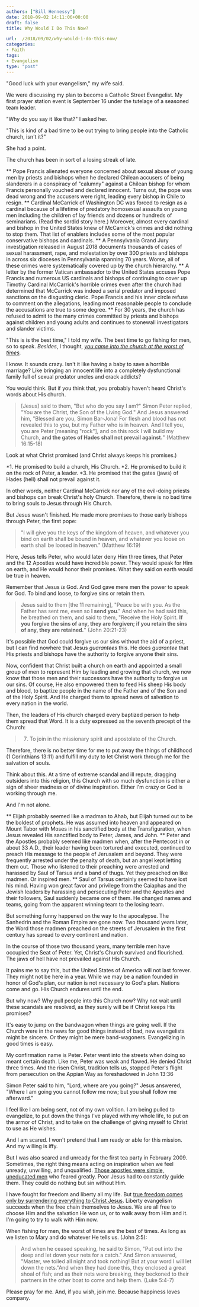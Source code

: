 ```yaml
---
authors: ["Bill Hennessy"]
date: 2018-09-02 14:11:06+00:00
draft: false
title: Why Would I Do This Now?

url:  /2018/09/02/why-would-i-do-this-now/
categories:
- Faith
tags:
- Evangelism
type: "post"
---
```


"Good luck with your evangelism," my wife said.

We were discussing my plan to become a Catholic Street Evangelist. My first prayer station event is September 16 under the tutelage of a seasoned team leader.

"Why do you say it like that?" I asked her.

"This is kind of a bad time to be out trying to bring people into the Catholic church, isn't it?"

She had a point.

The church has been in sort of a losing streak of late.




** Pope Francis alienated everyone concerned about sexual abuse of young men by priests and bishops when he declared Chilean accusers of being slanderers in a conspiracy of "calumny" against a Chilean bishop for whom Francis personally vouched and declared innocent. Turns out, the pope was dead wrong and the accusers were right, leading every bishop in Chile to resign.
** Cardinal McCarrick of Washington DC was forced to resign as a cardinal because of a lifetime of predatory homosexual assaults on young men including the children of lay friends and dozens or hundreds of seminarians. (Read the sordid story here.) Moreover, almost every cardinal and bishop in the United States knew of McCarrick's crimes and did nothing to stop them. That list of enablers includes some of the most popular conservative bishops and cardinals.
** A Pennsylvania Grand Jury investigation released in August 2018 documents thousands of cases of sexual harassment, rape, and molestation by over 300 priests and bishops in across six dioceses in Pennsylvania spanning 70 years. Worse, all of these crimes were systematically covered up by the church hierarchy.
** A letter by the former Vatican ambassador to the United States accuses Pope Francis and numerous US cardinals and bishops of continuing to cover up Timothy Cardinal McCarrick's horrible crimes even after the church had determined that McCarrick was indeed a serial predator and imposed sanctions on the disgusting cleric. Pope Francis and his inner circle refuse to comment on the allegations, leading most reasonable people to conclude the accusations are true to some degree.
** For 30 years, the church has refused to admit to the many crimes committed by priests and bishops against children and young adults and continues to stonewall investigators and slander victims.


"This is is the best time," I told my wife. The best time to go fishing for men, so to speak. _Besides_, I thought, _[you came into the church at the worst of times](https://www.hennessysview.com/2018/06/02/i-know-a-saint/)._

I know. It sounds crazy. Isn't it like having a baby to save a horrible marriage? Like bringing an innocent life into a completely dysfunctional family full of sexual predator uncles and crack addicts?

You would think. But if you think that, you probably haven't heard Christ's words about His church.



> [Jesus] said to them, "But who do you say I am?" Simon Peter replied, "You are the Christ, the Son of the Living God." And Jesus answered him, "Blessed are you, Simon Bar-Jona! For flesh and blood has not revealed this to you, but my Father who is in heaven. And I tell you, you are Peter [meaning "rock"], and on this rock I will build my Church, **and the gates of Hades shall not prevail against.**" (Matthew 16:15-18)



Look at what Christ promised (and Christ always keeps his promises.)




*1. He promised to build a church, His Church.
*2. He promised to build it on the rock of Peter, a leader.
*3. He promised that the gates (jaws) of Hades (hell) shall not prevail against it.


In other words, neither Cardinal McCarrick nor any of the evil-doing priests and bishops can break Christ's holy Church. Therefore, there is no bad time to bring souls to Jesus through His Church.

But Jesus wasn't finished. He made more promises to those early bishops through Peter, the first pope:



> "I will give you the keys of the kingdom of heaven, and whatever you bind on earth shall be bound in heaven, and whatever you loose on earth shall be loosed in heaven." (Matthew 16:19)



Here, Jesus tells Peter, who would later deny Him three times, that Peter and the 12 Apostles would have incredible power. They would speak for Him on earth, and He would honor their promises. What they said on earth would be true in heaven.

Remember that Jesus _is_ God. And God gave mere men the power to speak for God. To bind and loose, to forgive sins or retain them.



> Jesus said to them [the 11 remaining], "Peace be with you. As the Father has sent me, even so **I send you**." And when he had said this, he breathed on them, and said to them, "Receive the Holy Spirit. **If you forgive the sins of any, they are forgiven; if you retain the sins of any, they are retained.**" (John 20:21-23)



It's possible that God could forgive us our sins without the aid of a priest, but I can find nowhere that Jesus _guarantees_ this. He does _guarantee_ that His priests and bishops have the authority to forgive anyone their sins.

Now, confident that Christ built a church on earth and appointed a small group of men to represent Him by leading and growing that church, we now know that those men and their successors have the authority to forgive us our sins. Of course, He also empowered them to feed His sheep His body and blood, to baptize people in the name of the Father and of the Son and of the Holy Spirit. And He charged them to spread news of salvation to every nation in the world.

Then, the leaders of His church charged every baptized person to help them spread that Word. It is a duty expressed as the seventh precept of the Church:



> 7. To join in the missionary spirit and apostolate of the Church.



Therefore, there is no better time for me to put away the things of childhood (1 Corinthians 13:11) and fulfill my duty to let Christ work through me for the salvation of souls.

Think about this. At a time of extreme scandal and ill repute, dragging outsiders into this religion, this Church with so much dysfunction is either a sign of sheer madness or of divine inspiration. Either I'm crazy or God is working through me.

And I'm not alone.




** Elijah probably seemed like a madman to Ahab, but Elijah turned out to be the boldest of prophets. He was assumed into heaven and appeared on Mount Tabor with Moses in his sanctified body at the Transfiguration, when Jesus revealed His sanctified body to Peter, James, and John.
** Peter and the Apostles probably seemed like madmen when, after the Pentecost in or about 33 A.D., their leader having been tortured and executed, continued to preach His message to the people of Jerusalem and beyond. They were frequently arrested under the penalty of death, but an angel kept letting them out. Those who listened to their preaching were arrested and harassed by Saul of Tarsus and a band of thugs. Yet they preached on like madmen. Or inspired men.
** Saul of Tarsus certainly seemed to have lost his mind. Having won great favor and privilege from the Caiaphas and the Jewish leaders by harassing and persecuting Peter and the Apostles and their followers, Saul suddenly became one of them. He changed names and teams, going from the apparent winning team to the losing team.


But something funny happened on the way to the apocalypse. The Sanhedrin and the Roman Empire are gone now. Two thousand years later, the Word those madmen preached on the streets of Jerusalem in the first century has spread to every continent and nation.

In the course of those two thousand years, many terrible men have occupied the Seat of Peter. Yet, Christ's Church survived and flourished. The jaws of hell have not prevailed against His Church.

It pains me to say this, but the United States of America will not last forever. They might not be here in a year. While we may be a nation founded in honor of God's plan, our nation is not necessary to God's plan. Nations come and go. His Church endures until the end.

But why now? Why pull people into this Church now? Why not wait until these scandals are resolved, as they surely will be if Christ keeps His promises?

It's easy to jump on the bandwagon when things are going well. If the Church were in the news for good things instead of bad, new evangelists might be sincere. Or they might be mere band-wagoners. Evangelizing in good times is easy.

My confirmation name is Peter. Peter went into the streets when doing so meant certain death. Like me, Peter was weak and flawed. He denied Christ three times. And the risen Christ, tradition tells us, stopped Peter's flight from persecution on the Appian Way as foreshadowed in John 13:36



> 
  Simon Peter said to him, "Lord, where are you going?" Jesus answered, "Where I am going you cannot follow me now; but you shall follow me afterward."




I feel like I am being sent, not of my own volition. I am being pulled to evangelize, to put down the things I've played with my whole life, to put on the armor of Christ, and to take on the challenge of giving myself to Christ to use as He wishes.

And I am scared. I won't pretend that I am ready or able for this mission. And my willing is iffy.

But I was also scared and unready for the first tea party in February 2009. Sometimes, the right thing means acting on inspiration when we feel unready, unwilling, and unqualified. [Those apostles were simple, uneducated men](https://www.hennessysview.com/2018/08/29/take-the-leap-of-faith/) who feared greatly. Poor Jesus had to constantly guide them. They could do nothing but sin without Him.

I have fought for freedom and liberty all my life. But [true freedom comes only by surrendering everything to Christ Jesus](https://www.hennessysview.com/2018/08/08/crawling-back-to-happiness-and-freedom/). Liberty evangelism succeeds when the free chain themselves to Jesus. We are all free to choose Him and the salvation He won us, or to walk away from Him and it. I'm going to try to walk with Him now.

When fishing for men, the worst of times are the best of times. As long as we listen to Mary and do whatever He tells us. (John 2:5):



> And when he ceased speaking, he said to Simon, "Put out into the deep and let down your nets for a catch." And Simon answered, "Master, we toiled all night and took nothing! But at your word I will let down the nets."And when they had done this, they enclosed a great shoal of fish; and as their nets were breaking, they beckoned to their partners in the other boat to come and help them. (Luke 5:4-7)



Please pray for me. And, if you wish, join me. Because happiness loves company.
